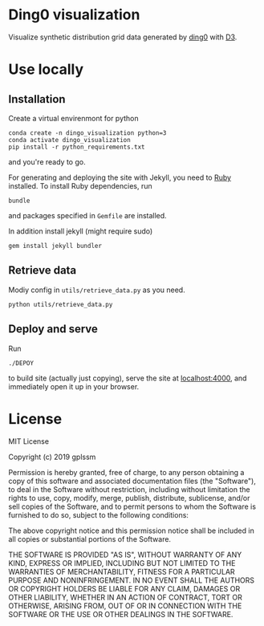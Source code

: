 Ding0 visualization
===================

Visualize synthetic distribution grid data generated by [ding0](https://dingo.readthedocs.io) with [D3](https://d3js.org).

Use locally
===========

Installation
------------

Create a virtual envirenmont for python

```
conda create -n dingo_visualization python=3 
conda activate dingo_visualization
pip install -r python_requirements.txt
```
and you're ready to go.

For generating and deploying the site with Jekyll, you need to [Ruby](https://jekyllrb.com/docs/installation/) installed.
To install Ruby dependencies, run

```
bundle
```

and packages specified in `Gemfile` are installed.

In addition install jekyll (might require sudo)

```
gem install jekyll bundler
```


Retrieve data
-------------

Modiy config in `utils/retrieve_data.py` as you need.

```
python utils/retrieve_data.py
```

Deploy and serve
----------------

Run

```
./DEPOY
```

to build site (actually just copying), serve the site at [localhost:4000](http://localhost:4000), and immediately open it up in your browser.



License
=======

MIT License

Copyright (c) 2019 gplssm

Permission is hereby granted, free of charge, to any person obtaining a copy of this software and associated documentation files (the "Software"), to deal in the Software without restriction, including without limitation the rights to use, copy, modify, merge, publish, distribute, sublicense, and/or sell copies of the Software, and to permit persons to whom the Software is
furnished to do so, subject to the following conditions:

The above copyright notice and this permission notice shall be included in all copies or substantial portions of the Software.

THE SOFTWARE IS PROVIDED "AS IS", WITHOUT WARRANTY OF ANY KIND, EXPRESS OR IMPLIED, INCLUDING BUT NOT LIMITED TO THE WARRANTIES OF MERCHANTABILITY, FITNESS FOR A PARTICULAR PURPOSE AND NONINFRINGEMENT. IN NO EVENT SHALL THE AUTHORS OR COPYRIGHT HOLDERS BE LIABLE FOR ANY CLAIM, DAMAGES OR OTHER LIABILITY, WHETHER IN AN ACTION OF CONTRACT, TORT OR OTHERWISE, ARISING FROM, OUT OF OR IN CONNECTION WITH THE SOFTWARE OR THE USE OR OTHER DEALINGS IN THE SOFTWARE.
